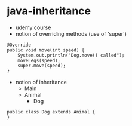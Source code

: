 # java-inheritance

- udemy course
- notion of overriding methods (use of 'super')
```
@Override
public void move(int speed) {
    System.out.println("Dog.move() called");
    moveLegs(speed);
    super.move(speed);
}
```
- notion of inheritance
  - Main
  - Animal
    - Dog

```
public class Dog extends Animal {
}
```
